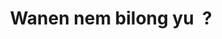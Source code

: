 ---
published: true
title: "Wanen nem bilong yu\_ ? "
collection: ailleurs
release_date: '2016-07-25 00:00:00'
image:
    user/pages/01.Emissions/ailleurs-137/ouiedire_ailleurs-137_cover-1.png: { name: ouiedire_ailleurs-137_cover-1.png, type: image/png, size: 566308, path: user/pages/01.Emissions/ailleurs-137/ouiedire_ailleurs-137_cover-1.png }
number: '137'
slug: ailleurs-137
taxonomy:
    dj: 'Ravi Shardja'
    artist: ['Alternative TV', Echokrank, 'Eckart Seeselberg und Wolf-J-Seeselberg', 'Eduard Artemiev', 'Fille qui mousse', 'François Dufrène', 'Ike Reiko', 'John Oswald', 'Léo Kupper', 'Michel Hubert', "Neu\_  !", 'Severed head', 'Soliman Gamil', 'Steaming Coils', Supersister, Wha-ha-ha, 'Zdenek Liska']
playlists:
    - { title: null, tracks: [{ timecode: '00:00:00', artists: ['Eckart Seeselberg und Wolf-J-Seeselberg'], title: "Synthtik 1.\_" }, { timecode: '00:05:14', artists: ['Fille qui mousse'], title: "Esplanade\_" }, { timecode: '00:09:42', artists: ['Zdenek Liska'], title: "Mili's carousel\_" }, { timecode: '00:11:03', artists: ['Ike Reiko'], title: "A woman can not help it\_" }, { timecode: '00:13:20', artists: ['John Oswald'], title: PrePlex }, { timecode: '00:21:03', artists: ['Severed head'], title: 'Prototype pop' }, { timecode: '00:24:27', artists: ['Eduard Artemiev'], title: "Movement 15\_" }, { timecode: '00:26:49', artists: [Echokrank], title: Slipstick }, { timecode: '00:29:22', artists: ["Neu\_  !"], title: 'Lila angel' }, { timecode: '00:31:38', artists: ['Soliman Gamil'], title: "Improvisation sur le théme traditionnel «\_  Ah ya zein\_  »" }, { timecode: '00:34:58', artists: ['Alternative TV'], title: "Viva la rock'n roll\_" }, { timecode: '00:38:59', artists: ['François Dufrène'], title: "Sisyphe\_" }, { timecode: '00:42:50', artists: ['Léo Kupper'], title: "Kouros et Koré\_" }, { timecode: '00:47:56', artists: [Supersister], title: "Agirl named you\_" }, { timecode: '00:52:09', artists: ['Steaming Coils'], title: "Proposed pink city\_" }, { timecode: '00:56:09', artists: [Wha-ha-ha], title: Zoo }, { timecode: '01:05:18', artists: ['Michel Hubert'], title: 'Oh papa v''la les Gilles' }] }
presentation: ''
image_hd:
    user/pages/01.Emissions/ailleurs-137/ouiedire_ailleurs-137_cover_hd.png: { name: ouiedire_ailleurs-137_cover_hd.png, type: image/png, size: 2376769, path: user/pages/01.Emissions/ailleurs-137/ouiedire_ailleurs-137_cover_hd.png }

---